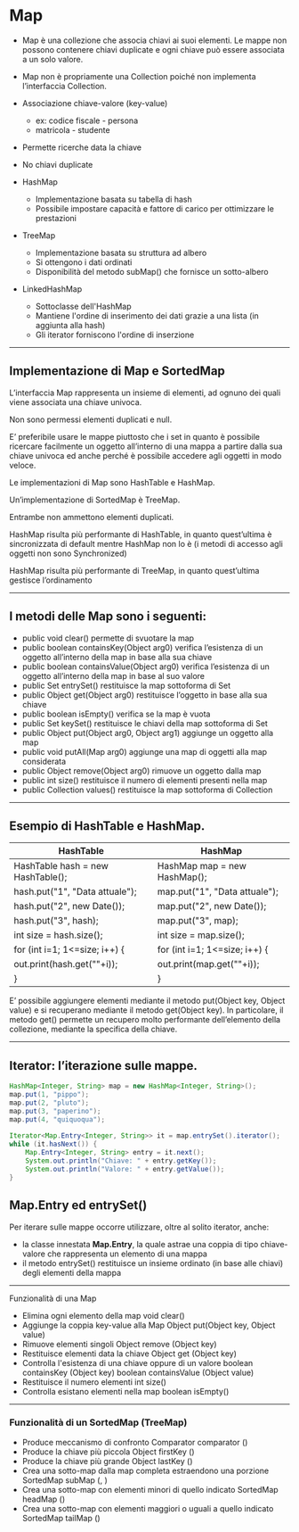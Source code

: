# Map


* Map è una collezione che associa chiavi ai suoi elementi. Le mappe non possono contenere chiavi duplicate e ogni chiave può essere associata a un solo valore.

* Map non è propriamente una Collection poiché non implementa l’interfaccia Collection.


* Associazione chiave-valore (key-value)
  * ex: codice fiscale - persona
  * matricola - studente
* Permette ricerche data la chiave
* No chiavi duplicate
* HashMap
  * Implementazione basata su tabella di hash
  * Possibile impostare capacità e fattore di carico per ottimizzare le prestazioni
* TreeMap
  * Implementazione basata su struttura ad albero
  * Si ottengono i dati ordinati
  * Disponibilità del metodo subMap() che fornisce un sotto-albero
* LinkedHashMap
  * Sottoclasse dell'HashMap
  * Mantiene l'ordine di inserimento dei dati grazie a una lista (in aggiunta alla hash)
  * Gli iterator forniscono l'ordine di inserzione


---


## Implementazione di Map e SortedMap

L’interfaccia Map rappresenta un insieme di elementi, ad ognuno dei quali viene associata una chiave univoca. 

Non sono permessi elementi duplicati e null.

E’ preferibile usare le mappe piuttosto che i set in quanto è possibile ricercare facilmente un oggetto all’interno di una mappa a partire dalla sua chiave univoca ed anche perché è possibile accedere agli oggetti in modo veloce.

Le implementazioni di Map sono HashTable e HashMap.

Un’implementazione di SortedMap è TreeMap. 

Entrambe non ammettono elementi duplicati.

HashMap risulta più performante di HashTable, in quanto quest’ultima è sincronizzata di default mentre HashMap non lo è 
(i metodi di accesso agli oggetti non sono Synchronized)

HashMap risulta più performante di TreeMap, in quanto quest’ultima gestisce l’ordinamento

---

## I metodi delle Map sono i seguenti:

* public void clear()
permette di svuotare la map
* public boolean containsKey(Object arg0)
verifica l’esistenza di un oggetto all’interno della map in base alla sua chiave
* public boolean containsValue(Object arg0)
verifica l’esistenza di un oggetto all’interno della map in base al suo valore
* public Set entrySet()
restituisce la map sottoforma di Set
* public Object get(Object arg0)
restituisce l’oggetto in base alla sua chiave
* public boolean isEmpty()
verifica se la map è vuota
* public Set keySet()
restituisce le chiavi della map sottoforma di Set
* public Object put(Object arg0, Object arg1)
aggiunge un oggetto alla map
* public void putAll(Map arg0)
aggiunge una map di oggetti alla map considerata
* public Object remove(Object arg0)
rimuove un oggetto dalla map
* public int size()
restituisce il numero di elementi presenti nella map
* public Collection values()
restituisce la map sottoforma di Collection


---

## Esempio di HashTable e HashMap.
HashTable | HashMap
------------ | -------------
HashTable hash = new HashTable();	|	HashMap map = new HashMap();
hash.put("1", "Data attuale");		|	map.put("1", "Data attuale");
hash.put("2", new Date());			|	map.put("2", new Date());
hash.put("3", hash);				|	map.put("3", map);
int size = hash.size();			|	int size = map.size();
for (int i=1; 1<=size; i++) {		|	for (int i=1; 1<=size; i++) {
   out.print(hash.get(""+i));		   |	out.print(map.get(""+i));
}							|	}

E’ possibile aggiungere elementi mediante il metodo put(Object key, Object value) e si recuperano mediante il metodo get(Object key). 
In particolare, il metodo get() permette un recupero molto performante dell’elemento della collezione, mediante la specifica della chiave.

---

## Iterator: l’iterazione sulle mappe.

```java
HashMap<Integer, String> map = new HashMap<Integer, String>();
map.put(1, "pippo");
map.put(2, "pluto");
map.put(3, "paperino");
map.put(4, "quiquoqua");
  
Iterator<Map.Entry<Integer, String>> it = map.entrySet().iterator();
while (it.hasNext()) {
	Map.Entry<Integer, String> entry = it.next();
	System.out.println("Chiave: " + entry.getKey());
	System.out.println("Valore: " + entry.getValue());
}
```

## Map.Entry ed entrySet()
Per iterare sulle mappe occorre utilizzare, oltre al solito iterator, anche:
* la classe innestata __Map.Entry__, la quale astrae una coppia di tipo chiave-valore che rappresenta un elemento di una mappa
* il metodo entrySet() restituisce un insieme ordinato (in base alle chiavi) degli elementi della mappa

---

Funzionalità di una Map
  * Elimina ogni elemento della map
void clear()
  * Aggiunge la coppia key-value alla Map
Object put(Object key, Object value)
  * Rimuove elementi singoli
Object remove (Object key)
  * Restituisce elementi data la chiave
Object get (Object key)
  * Controlla l'esistenza di una chiave oppure di un
valore
boolean containsKey (Object key)
boolean containsValue (Object value)
  * Restituisce il numero elementi
int size()
  * Controlla esistano elementi nella map
boolean isEmpty()

---

### Funzionalità di un SortedMap (TreeMap)
  * Produce meccanismo di confronto
Comparator comparator ()
  * Produce la chiave più piccola
Object firstKey ()
  * Produce la chiave più grande
Object lastKey ()
  * Crea una sotto-map dalla map completa
estraendono una porzione
SortedMap subMap (<from>, <to>)
  * Crea una sotto-map con elementi minori di
quello indicato
SortedMap headMap (<to>)
  * Crea una sotto-map con elementi maggiori o
uguali a quello indicato
SortedMap tailMap (<from>)

